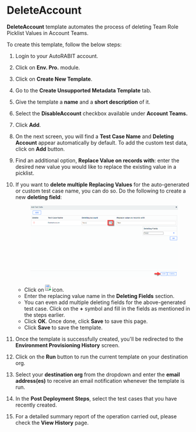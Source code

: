 # DeleteAccount

**DeleteAccount** template automates the process of deleting Team Role Picklist Values in Account Teams.

To create this template, follow the below steps:

1. Login to your AutoRABIT account.
2. Click on **Env. Pro.** module.
3. Click on **Create New Template**.
4. Go to the **Create Unsupported Metadata Template** tab.
5. Give the template a **name** and a **short description** of it.
6. Select the **DisableAccount** checkbox available under **Account Teams.**
7. Click **Add**.
8. On the next screen, you will find a **Test Case Name** and **Deleting Account** appear automatically by default. To add the custom test data, click on **Add** button.
9. Find an additional option, **Replace Value on records with**: enter the desired new value you would like to replace the existing value in a picklist.
10. If you want to **delete multiple Replacing Values** for the auto-generated or custom test case name, you can do so. Do the following to create a new **deleting field**:

    <figure><img src="../../../../../../.gitbook/assets/image (29).png" alt=""><figcaption></figcaption></figure>

    * Click on![](<../../../../../../.gitbook/assets/image (28).png>)icon.
    * Enter the replacing value name in the **Deleting Fields** section.&#x20;
    * You can even add multiple deleting fields for the above-generated test case. Click on the **+** symbol and fill in the fields as mentioned in the steps earlier.&#x20;
    * Click **OK**. Once done, click **Save** to save this page.
    * Click **Save** to save the template.
11. Once the template is successfully created, you'll be redirected to the **Environment Provisioning History** screen.
12. Click on the **Run** button to run the current template on your destination org.
13. Select your **destination org** from the dropdown and enter the **email address(es)** to receive an email notification whenever the template is run.
14. In the **Post Deployment Steps**, select the test cases that you have recently created.&#x20;
15. For a detailed summary report of the operation carried out, please check the **View History** page.

